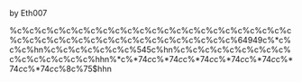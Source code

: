 by Eth007

%c%c%c%c%c%c%c%c%c%c%c%c%c%c%c%c%c%c%c%c%c%c%c%c%c%c%c%c%c%c%c%c%c%c%c%c%c%c%c%c%c%64949c%*c%c%c%hn%c%c%c%c%c%c%c%545c%hn%c%c%c%c%c%c%c%c%c%c%c%c%c%c%c%c%hhn%*c%*74$c%*74$c%*74$c%*74$c%*74$c%*74$c%*74$c%*74$c%*74$c%*74$c%*74$c%*74$c%*74$c%*74$c%8c%75$hhn
